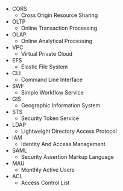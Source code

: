 * CORS
  * Cross Origin Resource Sharing 
* OLTP
  * Online Transaction Processing
* OLAP
  * Online Analytical Processing
* VPC
  * Virtual Private Cloud
* EFS
  * Elastic File System
* CLI
  * Command Line Interface
* SWF
  * Simple Workflow Service
* GIS
  * Geographic Information System
* STS
  * Security Token Service
* LDAP
  * Lightweight Directory Access Protocol
* IAM
  * Identity And Access Management
* SAML
  * Security Assertion Markup Language
* MAU
  * Monthly Active Users
* ACL
  * Access Control List 
